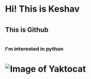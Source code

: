 # <h1>Hi! This is Keshav</h1>
# <h2>This is Github</h2>
# <h3>I'm interested in python</h3>

# ![Image of Yaktocat](https://octodex.github.com/images/yaktocat.png)
